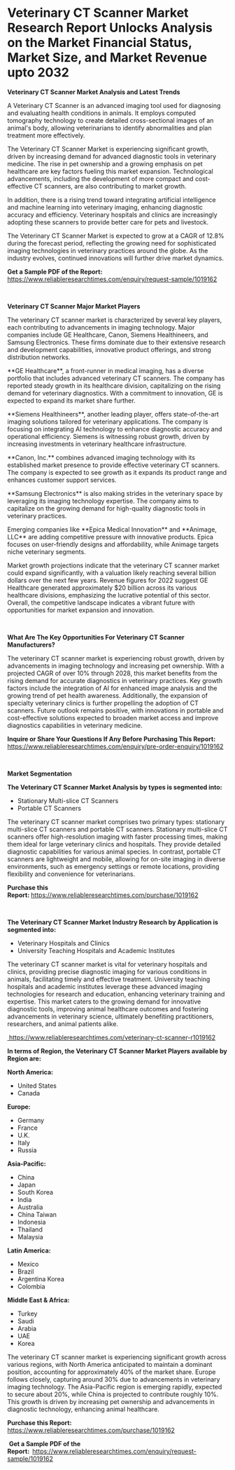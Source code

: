 <p><h1>Veterinary CT Scanner Market Research Report Unlocks Analysis on the Market Financial Status, Market Size, and Market Revenue upto 2032</h1></p><p><strong>Veterinary CT Scanner Market Analysis and Latest Trends</strong></p>
<p><p>A Veterinary CT Scanner is an advanced imaging tool used for diagnosing and evaluating health conditions in animals. It employs computed tomography technology to create detailed cross-sectional images of an animal's body, allowing veterinarians to identify abnormalities and plan treatment more effectively. </p><p>The Veterinary CT Scanner Market is experiencing significant growth, driven by increasing demand for advanced diagnostic tools in veterinary medicine. The rise in pet ownership and a growing emphasis on pet healthcare are key factors fueling this market expansion. Technological advancements, including the development of more compact and cost-effective CT scanners, are also contributing to market growth. </p><p>In addition, there is a rising trend toward integrating artificial intelligence and machine learning into veterinary imaging, enhancing diagnostic accuracy and efficiency. Veterinary hospitals and clinics are increasingly adopting these scanners to provide better care for pets and livestock. </p><p>The Veterinary CT Scanner Market is expected to grow at a CAGR of 12.8% during the forecast period, reflecting the growing need for sophisticated imaging technologies in veterinary practices around the globe. As the industry evolves, continued innovations will further drive market dynamics.</p></p>
<p><strong>Get a Sample PDF of the Report:&nbsp;</strong> <a href="https://www.reliableresearchtimes.com/enquiry/request-sample/1019162?utm_campaign=2641&utm_medium=2&utm_source=Github&utm_content=ia&utm_term=13042025&utm_id=veterinary-ct-scanner">https://www.reliableresearchtimes.com/enquiry/request-sample/1019162</a></p>
<p>&nbsp;</p>
<p><strong>Veterinary CT Scanner Major Market Players</strong></p>
<p><p>The veterinary CT scanner market is characterized by several key players, each contributing to advancements in imaging technology. Major companies include GE Healthcare, Canon, Siemens Healthineers, and Samsung Electronics. These firms dominate due to their extensive research and development capabilities, innovative product offerings, and strong distribution networks.</p><p>**GE Healthcare**, a front-runner in medical imaging, has a diverse portfolio that includes advanced veterinary CT scanners. The company has reported steady growth in its healthcare division, capitalizing on the rising demand for veterinary diagnostics. With a commitment to innovation, GE is expected to expand its market share further.</p><p>**Siemens Healthineers**, another leading player, offers state-of-the-art imaging solutions tailored for veterinary applications. The company is focusing on integrating AI technology to enhance diagnostic accuracy and operational efficiency. Siemens is witnessing robust growth, driven by increasing investments in veterinary healthcare infrastructure.</p><p>**Canon, Inc.** combines advanced imaging technology with its established market presence to provide effective veterinary CT scanners. The company is expected to see growth as it expands its product range and enhances customer support services.</p><p>**Samsung Electronics** is also making strides in the veterinary space by leveraging its imaging technology expertise. The company aims to capitalize on the growing demand for high-quality diagnostic tools in veterinary practices.</p><p>Emerging companies like **Epica Medical Innovation** and **Animage, LLC** are adding competitive pressure with innovative products. Epica focuses on user-friendly designs and affordability, while Animage targets niche veterinary segments.</p><p>Market growth projections indicate that the veterinary CT scanner market could expand significantly, with a valuation likely reaching several billion dollars over the next few years. Revenue figures for 2022 suggest GE Healthcare generated approximately $20 billion across its various healthcare divisions, emphasizing the lucrative potential of this sector. Overall, the competitive landscape indicates a vibrant future with opportunities for market expansion and innovation.</p></p>
<p>&nbsp;</p>
<p><strong>What Are The Key Opportunities For Veterinary CT Scanner Manufacturers?</strong></p>
<p><p>The veterinary CT scanner market is experiencing robust growth, driven by advancements in imaging technology and increasing pet ownership. With a projected CAGR of over 10% through 2028, this market benefits from the rising demand for accurate diagnostics in veterinary practices. Key growth factors include the integration of AI for enhanced image analysis and the growing trend of pet health awareness. Additionally, the expansion of specialty veterinary clinics is further propelling the adoption of CT scanners. Future outlook remains positive, with innovations in portable and cost-effective solutions expected to broaden market access and improve diagnostics capabilities in veterinary medicine.</p></p>
<p><strong>Inquire or Share Your Questions If Any Before Purchasing This Report:</strong> <a href="https://www.reliableresearchtimes.com/enquiry/pre-order-enquiry/1019162?utm_campaign=2641&utm_medium=2&utm_source=Github&utm_content=ia&utm_term=13042025&utm_id=veterinary-ct-scanner">https://www.reliableresearchtimes.com/enquiry/pre-order-enquiry/1019162</a></p>
<p>&nbsp;</p>
<p><strong>Market Segmentation</strong></p>
<p><strong>The Veterinary CT Scanner Market Analysis by types is segmented into:</strong></p>
<p><ul><li>Stationary Multi-slice CT Scanners</li><li>Portable CT Scanners</li></ul></p>
<p><p>The veterinary CT scanner market comprises two primary types: stationary multi-slice CT scanners and portable CT scanners. Stationary multi-slice CT scanners offer high-resolution imaging with faster processing times, making them ideal for large veterinary clinics and hospitals. They provide detailed diagnostic capabilities for various animal species. In contrast, portable CT scanners are lightweight and mobile, allowing for on-site imaging in diverse environments, such as emergency settings or remote locations, providing flexibility and convenience for veterinarians.</p></p>
<p><strong>Purchase this Report:&nbsp;</strong><a href="https://www.reliableresearchtimes.com/purchase/1019162?utm_campaign=2641&utm_medium=2&utm_source=Github&utm_content=ia&utm_term=13042025&utm_id=veterinary-ct-scanner">https://www.reliableresearchtimes.com/purchase/1019162</a></p>
<p>&nbsp;</p>
<p><strong>The Veterinary CT Scanner Market Industry Research by Application is segmented into:</strong></p>
<p><ul><li>Veterinary Hospitals and Clinics</li><li>University Teaching Hospitals and Academic Institutes</li></ul></p>
<p><p>The veterinary CT scanner market is vital for veterinary hospitals and clinics, providing precise diagnostic imaging for various conditions in animals, facilitating timely and effective treatment. University teaching hospitals and academic institutes leverage these advanced imaging technologies for research and education, enhancing veterinary training and expertise. This market caters to the growing demand for innovative diagnostic tools, improving animal healthcare outcomes and fostering advancements in veterinary science, ultimately benefiting practitioners, researchers, and animal patients alike.</p></p>
<p><a href="https://www.reliableresearchtimes.com/veterinary-ct-scanner-r1019162?utm_campaign=2641&utm_medium=2&utm_source=Github&utm_content=ia&utm_term=13042025&utm_id=veterinary-ct-scanner">&nbsp;https://www.reliableresearchtimes.com/veterinary-ct-scanner-r1019162</a></p>
<p><strong>In terms of Region, the Veterinary CT Scanner Market Players available by Region are:</strong></p>
<p>
    <p> <strong> North America: </strong>
        <ul>
            <li>United States</li>
            <li>Canada</li>
        </ul>
        </p> 
    <p> <strong> Europe: </strong>
        <ul>
            <li>Germany</li>
            <li>France</li>
            <li>U.K.</li>
            <li>Italy</li>
            <li>Russia</li>
        </ul>
        </p> 
    <p> <strong> Asia-Pacific: </strong>
        <ul>
            <li>China</li>
            <li>Japan</li>
            <li>South Korea</li>
            <li>India</li>
            <li>Australia</li>
            <li>China Taiwan</li>
            <li>Indonesia</li>
            <li>Thailand</li>
            <li>Malaysia</li>
        </ul>
        </p> 
    <p> <strong> Latin America: </strong>
        <ul>
            <li>Mexico</li>
            <li>Brazil</li>
            <li>Argentina Korea</li>
            <li>Colombia</li>
        </ul>
        </p> 
    <p> <strong> Middle East & Africa: </strong>
        <ul>
            <li>Turkey</li>
            <li>Saudi</li>
            <li>Arabia</li>
            <li>UAE</li>
            <li>Korea</li>
        </ul>
    </p>
    </p>
<p><p>The veterinary CT scanner market is experiencing significant growth across various regions, with North America anticipated to maintain a dominant position, accounting for approximately 40% of the market share. Europe follows closely, capturing around 30% due to advancements in veterinary imaging technology. The Asia-Pacific region is emerging rapidly, expected to secure about 20%, while China is projected to contribute roughly 10%. This growth is driven by increasing pet ownership and advancements in diagnostic technology, enhancing animal healthcare.</p></p>
<p><strong>Purchase this Report: </strong><a href="https://www.reliableresearchtimes.com/purchase/1019162?utm_campaign=2641&utm_medium=2&utm_source=Github&utm_content=ia&utm_term=13042025&utm_id=veterinary-ct-scanner">https://www.reliableresearchtimes.com/purchase/1019162</a></p>
<p>&nbsp;<strong>Get a Sample PDF of the Report:&nbsp;&nbsp;</strong><a href="https://www.reliableresearchtimes.com/enquiry/request-sample/1019162?utm_campaign=2641&utm_medium=2&utm_source=Github&utm_content=ia&utm_term=13042025&utm_id=veterinary-ct-scanner">https://www.reliableresearchtimes.com/enquiry/request-sample/1019162</a></p>
<p><strong></strong></p>
<p><p></p><p></p><p></p></p>